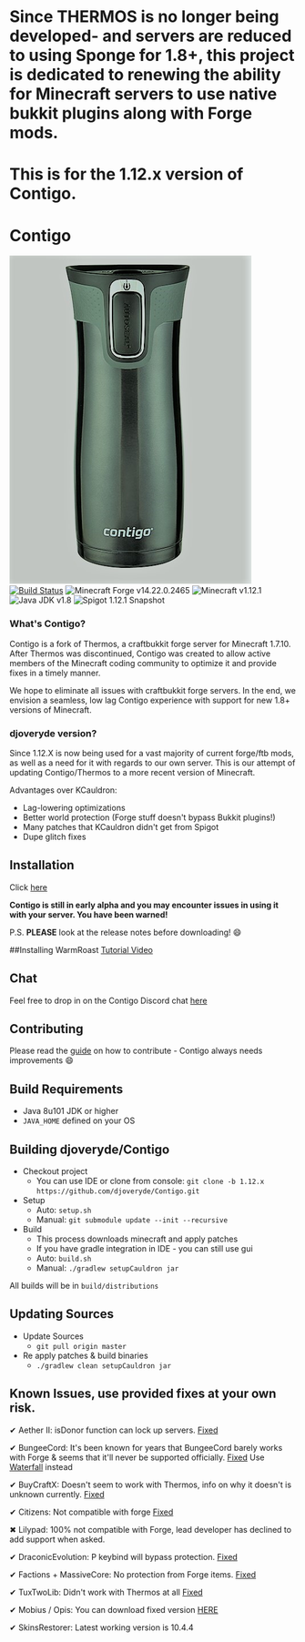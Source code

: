 # Since THERMOS is no longer being developed- and servers are reduced to using Sponge for 1.8+, this project is dedicated to renewing the ability for Minecraft servers to use native bukkit plugins along with Forge mods.

# This is for the 1.12.x version of Contigo.

# Contigo

![Contigo](contigo_icon.png)
[![Build Status](https://travis-ci.org/djoveryde/Contigo.svg?branch=1.12.x)](https://travis-ci.org/djoveryde/Contigo)
![Minecraft Forge v14.22.0.2465][forge]
![Minecraft v1.12.1][mc]
![Java JDK v1.8][java]
![Spigot 1.12.1 Snapshot][spigot]

### What's Contigo?
Contigo is a fork of Thermos, a craftbukkit forge server for Minecraft 1.7.10. After Thermos was discontinued, Contigo was created to allow active members of the Minecraft coding community to optimize it and provide fixes in a timely manner.

We hope to eliminate all issues with craftbukkit forge servers. In the end, we envision a seamless, low lag Contigo experience with support for new 1.8+ versions of Minecraft.

### djoveryde version?
Since 1.12.X is now being used for a vast majority of current forge/ftb mods, as well as a need for it with regards to our own server. This is our attempt of updating Contigo/Thermos to a more recent version of Minecraft.

Advantages over KCauldron:
+ Lag-lowering optimizations
+ Better world protection (Forge stuff doesn't bypass Bukkit plugins!)
+ Many patches that KCauldron didn't get from Spigot
+ Dupe glitch fixes


## Installation
Click [here](http://cyberdynecc.github.io/Thermos/install)

<!--- ### Downloads
#You can download the pre-built packages from [here](https://github.com/djoveryde/Contigo/releases).
--->
**Contigo is still in early alpha and you may encounter issues in using it with your server. You have been warned!**

P.S. **PLEASE** look at the release notes before downloading! :smile:

##Installing WarmRoast
[Tutorial Video](https://youtu.be/c0ffjooX7Jw)

## Chat

Feel free to drop in on the Contigo Discord chat [here](https://discord.gg/cNpacKk)

## Contributing

Please read the [guide](https://github.com/djoveryde/Contigo/blob/master/CONTRIBUTING.md) on how to contribute - Contigo always needs improvements :smile:

## Build Requirements
* Java 8u101 JDK or higher
* `JAVA_HOME` defined on your OS

## Building djoveryde/Contigo
* Checkout project
  * You can use IDE or clone from console:
  `git clone -b 1.12.x https://github.com/djoveryde/Contigo.git`
* Setup
  * Auto: `setup.sh`
  * Manual:
  `git submodule update --init --recursive`
* Build
  * This process downloads minecraft and apply patches
  * If you have gradle integration in IDE - you can still use gui
  * Auto: `build.sh`
  * Manual:
  `./gradlew setupCauldron jar`

All builds will be in `build/distributions`

## Updating Sources
* Update Sources
  * `git pull origin master`
* Re apply patches & build binaries
  * `./gradlew clean setupCauldron jar`

## Known Issues, use provided fixes at your own risk.

✔ Aether II: isDonor function can lock up servers. [Fixed]

✔ BungeeCord: It's been known for years that BungeeCord barely works with Forge & seems that it'll never be supported officially. [Fixed] Use [Waterfall](https://github.com/WaterfallMC/Waterfall) instead

✔ BuyCraftX: Doesn't seem to work with Thermos, info on why it doesn't is unknown currently. [Fixed]

✔ Citizens: Not compatible with forge [Fixed]

✖ Lilypad: 100% not compatible with Forge, lead developer has declined to add support when asked.

✔ DraconicEvolution: P keybind will bypass protection. [Fixed]

✔ Factions + MassiveCore: No protection from Forge items. [Fixed]

✔ TuxTwoLib: Didn't work with Thermos at all [Fixed]

✔ Mobius / Opis: You can download fixed version [HERE](https://cdn.discordapp.com/attachments/172072987154055168/186577486593785857/MobiusCore-1.2.5-Thermos.jar)

✔ SkinsRestorer: Latest working version is 10.4.4

[Fixed]: http://gogs.tcpr.ca/TCPR/Fixes "Fixed"
[Forge]: https://img.shields.io/badge/Minecraft%20Forge-v14.22.0.2465-green.svg "Minecraft Forge v14.22.0.2465"
[mc]: https://img.shields.io/badge/Minecraft-v1.12.1-green.svg "Minecraft 1.12.1"
[java]: https://img.shields.io/badge/Java%20JDK-v1.8-blue.svg "Java JDK 8"
[spigot]: https://img.shields.io/badge/Spigot-v1.12.1--R0.1--SNAPSHOT-green.svg "Spigot 1.12.1 R0.1 Snapshot"
